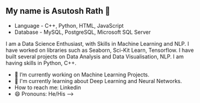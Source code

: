 
## My name is Asutosh Rath 👋


* Language - C++, Python, HTML, JavaScript
* Database - MySQL, PostgreSQL, Microsoft SQL Server
  

I am a Data Science Enthusiast, with Skills in Machine Learning and NLP. I have worked on libraries such as Seaborn, Sci-Kit Learn, Tensorflow. I have built several projects on Data Analysis and Data Visualisation, NLP. I am having skills in Python, C++. 

- 🔭 I’m currently working on Machine Learning Projects.
- 🌱 I'm currently learning about Deep Learning and Neural Networks.
-    How to reach me: Linkedin
- 😄 Pronouns: He/His
-->
